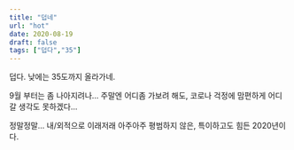 ```yaml
---
title: "덥네"
url: "hot"
date: 2020-08-19
draft: false
tags: ["덥다","35"]
---
```


덥다. 낮에는 35도까지 올라가네.

9월 부터는 좀 나아지려나... 주말엔 어디좀 가보려 해도,
코로나 걱정에 맘편하게 어디 갈 생각도 못하겠다...

정말정말... 내/외적으로 이래저래 아주아주 평범하지 않은,
특이하고도 힘든 2020년이다.
